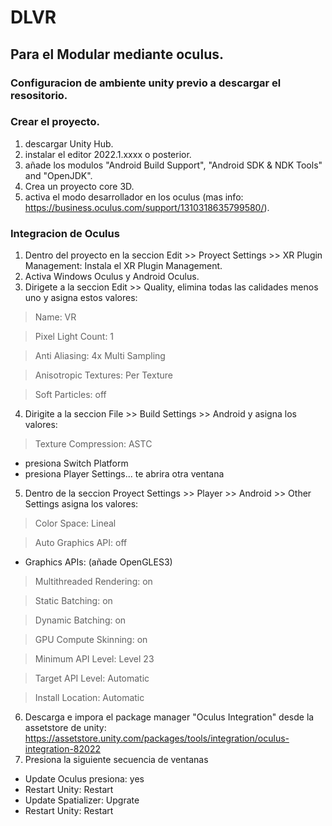 # DLVR
## Para el Modular mediante oculus.

### Configuracion de ambiente unity previo a descargar el resositorio.

### Crear el proyecto.
1. descargar Unity Hub.
2. instalar el editor 2022.1.xxxx o posterior.
3. añade los modulos "Android Build Support", "Android SDK & NDK Tools" and "OpenJDK".
4. Crea un proyecto core 3D.
5. activa el modo desarrollador en los oculus (mas info: https://business.oculus.com/support/1310318635799580/).

### Integracion de Oculus
1. Dentro del proyecto en la seccion Edit >> Proyect Settings >> XR Plugin Management: Instala el XR Plugin Management.
2. Activa Windows Oculus y Android Oculus.
3. Dirigete a la seccion Edit >> Quality, elimina todas las calidades menos uno y asigna estos valores:
  > Name: VR
  
  > Pixel Light Count: 1
  
  > Anti Aliasing: 4x Multi Sampling
  
  > Anisotropic Textures: Per Texture
  
  > Soft Particles: off
4. Dirigite a la seccion File >> Build Settings >> Android y asigna los valores:
  > Texture Compression: ASTC
  
  - presiona Switch Platform
  - presiona Player Settings... te abrira otra ventana
5. Dentro de la seccion Proyect Settings >> Player >> Android >> Other Settings asigna los valores:
  > Color Space: Lineal
  
  > Auto Graphics API: off
  
  - Graphics APIs: (añade OpenGLES3)
  
  > Multithreaded Rendering: on
  
  > Static Batching: on
  
  > Dynamic Batching: on
  
  > GPU Compute Skinning: on
  
  > Minimum API Level: Level 23
  
  > Target API Level: Automatic
  
  > Install Location: Automatic 
6. Descarga e impora el package manager "Oculus Integration" desde la assetstore de unity: https://assetstore.unity.com/packages/tools/integration/oculus-integration-82022
7. Presiona la siguiente secuencia de ventanas 
 - Update Oculus presiona: yes 
 - Restart Unity: Restart 
 - Update Spatializer: Upgrate 
 - Restart Unity: Restart
